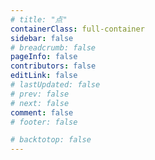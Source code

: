 ```yaml
---
# title: "点"
containerClass: full-container
sidebar: false
# breadcrumb: false
pageInfo: false
contributors: false
editLink: false
# lastUpdated: false
# prev: false
# next: false
comment: false
# footer: false

# backtotop: false
---
```


<test/>

<script setup lang='ts'>
    import test from "@test"
    // console.log(window.location.href)
</script>